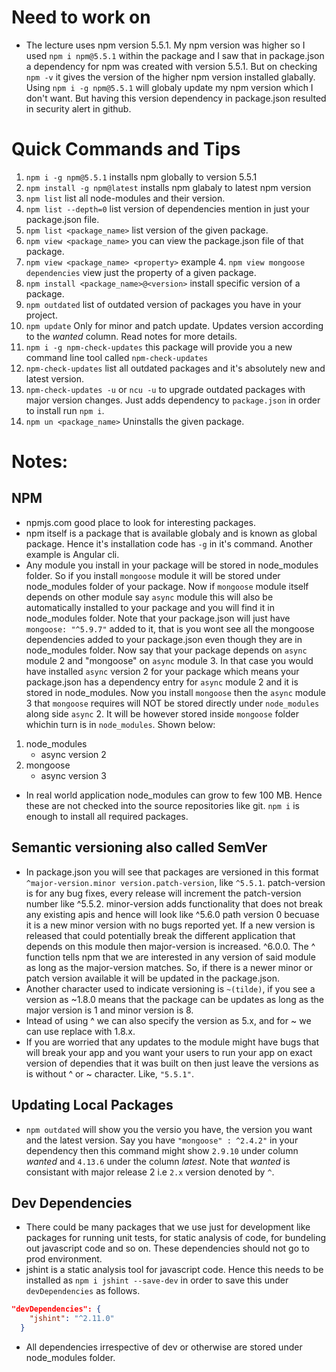 # Need to work on

- The lecture uses npm version 5.5.1. My npm version was higher so I used `npm i npm@5.5.1` within the package and I saw that in package.json a dependency for npm was created with version 5.5.1. But on checking `npm -v` it gives the version of the higher npm version installed glabally. Using `npm i -g npm@5.5.1` will globaly update my npm version which I don't want. But having this version dependency in package.json resulted in security alert in github.

# Quick Commands and Tips

1. `npm i -g npm@5.5.1` installs npm globally to version 5.5.1 <DONT DO IT. Was not able to revert>
2. `npm install -g npm@latest` installs npm glabaly to latest npm version
3. `npm list` list all node-modules and their version.
4. `npm list --depth=0` list version of dependencies mention in just your package.json file.
5. `npm list <package_name>` list version of the given package.
6. `npm view <package_name>` you can view the package.json file of that package.
7. `npm view <package_name> <property>` example 4. `npm view mongoose dependencies` view just the property of a given package.
8. `npm install <package_name>@<version>` install specific version of a package.
9. `npm outdated` list of outdated version of packages you have in your project.
10. `npm update` Only for minor and patch update. Updates version according to the _wanted_ column. Read notes for more details.
11. `npm i -g npm-check-updates` this package will provide you a new command line tool called `npm-check-updates`
12. `npm-check-updates` list all outdated packages and it's absolutely new and latest version.
13. `npm-check-updates -u` or `ncu -u` to upgrade outdated packages with major version changes. Just adds dependency to `package.json` in order to install run `npm i`.
14. `npm un <package_name>` Uninstalls the given package.

# Notes:

## NPM

- npmjs.com good place to look for interesting packages.
- npm itself is a package that is available globaly and is known as global package. Hence it's installation code has `-g` in it's command. Another example is Angular cli.
- Any module you install in your package will be stored in node_modules folder. So if you install `mongoose` module it will be stored under node_modules folder of your package. Now if `mongoose` module itself depends on other module say `async` module this will also be automatically installed to your package and you will find it in node_modules folder. Note that your package.json will just have `mongoose: "^5.9.7"` added to it, that is you wont see all the mongoose dependencies added to your package.json even though they are in node_modules folder. Now say that your package depends on `async` module 2 and "mongoose" on `async` module 3. In that case you would have installed `async` version 2 for your package which means your package.json has a dependency entry for `async` module 2 and it is stored in node_modules. Now you install `mongoose` then the `async` module 3 that `mongoose` requires will NOT be stored directly under `node_modules` along side `async` 2. It will be however stored inside `mongoose` folder whichin turn is in `node_modules`. Shown below:

1. node_modules
   - async version 2
2. mongoose
   - async version 3

- In real world application node_modules can grow to few 100 MB. Hence these are not checked into the source repositories like git. `npm i` is enough to install all required packages.

## Semantic versioning also called SemVer

- In package.json you will see that packages are versioned in this format `^major-version.minor version.patch-version`, like `^5.5.1`. patch-version is for any bug fixes, every release will increment the patch-version number like ^5.5.2. minor-version adds functionality that does not break any existing apis and hence will look like ^5.6.0 path version 0 becuase it is a new minor version with no bugs reported yet. If a new version is released that could potentially break the different application that depends on this module then major-version is increased. ^6.0.0. The ^ function tells npm that we are interested in any version of said module as long as the major-version matches. So, if there is a newer minor or patch version available it will be updated in the package.json.
- Another character used to indicate versioning is `~(tilde)`, if you see a version as ~1.8.0 means that the package can be updates as long as the major version is 1 and minor version is 8.
- Intead of using ^ we can also specify the version as 5.x, and for ~ we can use replace with 1.8.x.
- If you are worried that any updates to the module might have bugs that will break your app and you want your users to run your app on exact version of dependies that it was built on then just leave the versions as is without ^ or ~ character. Like, `"5.5.1"`.

## Updating Local Packages

- `npm outdated` will show you the versio you have, the version you want and the latest version. Say you have `"mongoose" : ^2.4.2"` in your dependency then this command might show `2.9.10` under column _wanted_ and `4.13.6` under the column _latest_. Note that _wanted_ is consistant with major release 2 i.e `2.x` version denoted by `^`.

## Dev Dependencies

- There could be many packages that we use just for development like packages for running unit tests, for static analysis of code, for bundeling out javascript code and so on. These dependencies should not go to prod environment.
- jshint is a static analysis tool for javascript code. Hence this needs to be installed as `npm i jshint --save-dev` in order to save this under `devDependencies` as follows.

```json
"devDependencies": {
    "jshint": "^2.11.0"
  }
```

- All dependencies irrespective of dev or otherwise are stored under node_modules folder.
